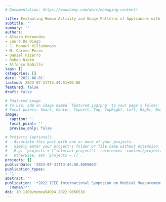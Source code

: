 ```yaml
---
# Documentation: https://wowchemy.com/docs/managing-content/

title: Evaluating Human Activity and Usage Patterns of Appliances with Smart Meters
subtitle: ''
summary: ''
authors:
- Alvaro Hernandez
- Laura De Diego
- J. Manuel Villadangos
- M. Carmen Perez
- Daniel Pizarro
- Ruben Nieto
- Alfonso Bahillo
tags: []
categories: []
date: '2022-06-01'
lastmod: 2023-07-31T15:44:51+02:00
featured: false
draft: false

# Featured image
# To use, add an image named `featured.jpg/png` to your page's folder.
# Focal points: Smart, Center, TopLeft, Top, TopRight, Left, Right, BottomLeft, Bottom, BottomRight.
image:
  caption: ''
  focal_point: ''
  preview_only: false

# Projects (optional).
#   Associate this post with one or more of your projects.
#   Simply enter your project's folder or file name without extension.
#   E.g. `projects = ["internal-project"]` references `content/project/deep-learning/index.md`.
#   Otherwise, set `projects = []`.
projects: []
publishDate: '2023-07-31T13:44:50.406566Z'
publication_types:
- '1'
abstract: ''
publication: '*2022 IEEE International Symposium on Medical Measurements and Applications
  (MeMeA)*'
doi: 10.1109/memea54994.2022.9856538
---
```

